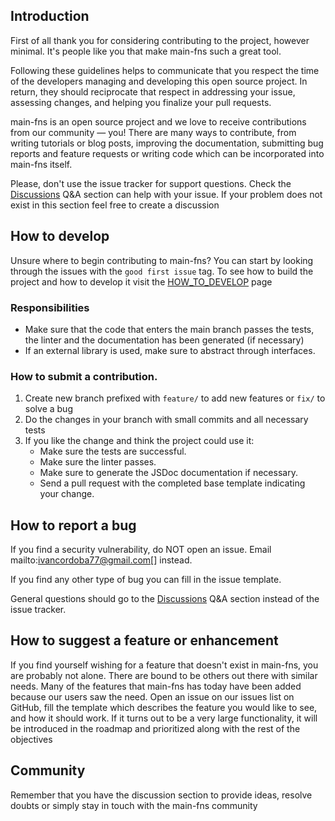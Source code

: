 ## Introduction

First of all thank you for considering contributing to the project, however minimal. It's people like you that make main-fns such a great tool.

Following these guidelines helps to communicate that you respect the time of the developers managing and developing this open source project. In return, they should reciprocate that respect in addressing your issue, assessing changes, and helping you finalize your pull requests.

main-fns is an open source project and we love to receive contributions from our community — you! There are many ways to contribute, from writing tutorials or blog posts, improving the documentation, submitting bug reports and feature requests or writing code which can be incorporated into main-fns itself.

Please, don't use the issue tracker for support questions. Check the [Discussions](https://github.com/nabby27/main-fns/discussions) Q&A section can help with your issue. If your problem does not exist in this section feel free to create a discussion

## How to develop

Unsure where to begin contributing to main-fns? You can start by looking through the issues with the `good first issue` tag.
To see how to build the project and how to develop it visit the [HOW_TO_DEVELOP](./HOW_TO_DEVELOP.md) page

### Responsibilities

- Make sure that the code that enters the main branch passes the tests, the linter and the documentation has been generated (if necessary)
- If an external library is used, make sure to abstract through interfaces.

### How to submit a contribution.

1. Create new branch prefixed with `feature/` to add new features or `fix/` to solve a bug
2. Do the changes in your branch with small commits and all necessary tests
3. If you like the change and think the project could use it:
    - Make sure the tests are successful.
    - Make sure the linter passes.
    - Make sure to generate the JSDoc documentation if necessary.
    - Send a pull request with the completed base template indicating your change.

## How to report a bug

If you find a security vulnerability, do NOT open an issue. Email mailto:ivancordoba77@gmail.com[] instead.

If you find any other type of bug you can fill in the issue template.

General questions should go to the [Discussions](https://github.com/nabby27/main-fns/discussions) Q&A section instead of the issue tracker.

## How to suggest a feature or enhancement

If you find yourself wishing for a feature that doesn't exist in main-fns, you are probably not alone. There are bound to be others out there with similar needs. Many of the features that main-fns has today have been added because our users saw the need. Open an issue on our issues list on GitHub, fill the template which describes the feature you would like to see, and how it should work. If it turns out to be a very large functionality, it will be introduced in the roadmap and prioritized along with the rest of the objectives

## Community

Remember that you have the discussion section to provide ideas, resolve doubts or simply stay in touch with the main-fns community
